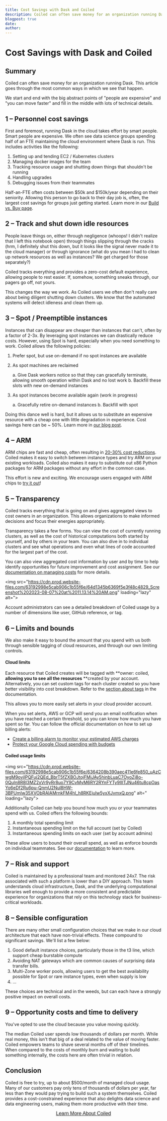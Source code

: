 ```yaml
---
title: Cost Savings with Dask and Coiled
description: Coiled can often save money for an organization running Dask. This article goes through the most common ways in which we see that happen.
blogpost: true
date: 
author: 
---
```


# Cost Savings with Dask and Coiled

## Summary

Coiled can often save money for an organization running Dask. This article goes through the most common ways in which we see that happen. 

We start and end with the big abstract points of "people are expensive" and "you can move faster" and fill in the middle with lots of technical details.

## 1 – Personnel cost savings

First and foremost, running Dask in the cloud takes effort by smart people. Smart people are expensive. We often see data science groups spending half of an FTE maintaining the cloud environment where Dask is run. This includes activities like the following:

1. Setting up and tending EC2 / Kubernetes clusters
2. Managing docker images for the team
3. Tracking resource usage and shutting down things that shouldn't be running
4. Handling upgrades
5. Debugging issues from their teammates

Half-an-FTE often costs between $50k and $150k/year depending on their seniority. Allowing this person to go back to their day job is, often, the largest cost savings for groups just getting started. Learn more in our [Build vs. Buy page](https://coiled.io/build-vs-buy).

## 2 – Track and shut down idle resources

People leave things on, either through negligence (whoops! I didn't realize that I left this notebook open) through things slipping through the cracks (hrm, I definitely shut this down, but it looks like the signal never made it to the cloud manager) or through ignorance (what do you mean I had to clean up network resources as well as instances? We get charged for those separately?) 

Coiled tracks everything and provides a zero-cost default experience, allowing people to rest easier. If, somehow, something sneaks through, our pagers go off, not yours.

This changes the way we work. As Coiled users we often don't really care about being diligent shutting down clusters. We know that the automated systems will detect idleness and clean them up.

## 3 – Spot / Preemptible instances

Instances that can disappear are cheaper than instances that can't, often by a factor of 2-3x. By leveraging spot instances we can drastically reduce costs. However, using Spot is hard, especially when you need something to work. Coiled allows the following policies:

1. Prefer spot, but use on-demand if no spot instances are available

2. As spot machines are reclaimed

     a. Give Dask workers notice so that they can gracefully terminate, allowing smooth operation within Dask and no lost            work
     b. Backfill these slots with new on-demand instances

3. As spot instances become available again (work in progress)

     a. Gracefully retire on-demand instances
     b. Backfill with spot

Doing this dance well is hard, but it allows us to substitute an expensive resource with a cheap one with little degradation in experience. Cost savings here can be ~ 50%. Learn more in [our blog post](https://www.coiled.io/blog/save-money-with-spot).

## 4 – ARM

ARM chips are fast and cheap, often resulting in [20-30% cost reductions](https://blog.coiled.io/blog/dask-graviton.html). Coiled makes it easy to switch between instance types and try ARM on your existing workloads. Coiled also makes it easy to substitute out x86 Python packages for ARM packages without any effort in the common case.

This effort is new and exciting. We encourage users engaged with ARM chips to [try it out](https://docs.coiled.io/user_guide/clusters/arm.html)!

## 5 – Transparency

Coiled tracks everything that is going on and gives aggregated views to cost owners in an organization. This allows organizations to make informed decisions and focus their energies appropriately.

Transparency takes a few forms. You can view the cost of currently running clusters, as well as the cost of historical computations both started by yourself, and by others in your team. You can also dive in to individual clusters and see what operations and even what lines of code accounted for the largest part of the cost.  

You can also view aggregated cost information by user and by time to help identify opportunities for future improvement and cost assignment. See our [documentation on managing costs](https://docs.coiled.io/user_guide/costs/index.html) for more details.

<img src="https://cdn.prod.website-files.com/63192998e5cab906c1b55f6e/64d1345b6369f5e3f48c4829_Screenshot%202023-08-07%20at%2011.13.14%20AM.png" loading="lazy" alt=">

Account administrators can see a detailed breakdown of Coiled usage by a number of dimensions like user, GitHub reference, or tag.

## 6 – Limits and bounds

We also make it easy to bound the amount that you spend with us both through sensible tagging of cloud resources, and through our own limiting controls.

#### Cloud limits

Each resource that Coiled creates will be tagged with **owner: coiled, **allowing you to see all the resources** **created by your account. Alternatively, you can set custom tags for each cluster created so you have better visibility into cost breakdown. Refer to the [section about tags](https://docs.coiled.io/user_guide/costs/tags.html) in the documentation.

This allows you to more easily set alerts in your cloud provider account.

When you set alerts, AWS or GCP will send you an email notification when you have reached a certain threshold, so you can know how much you have spent so far. You can follow the official documentation on how to set up billing alerts:

- [Create a billing alarm to monitor your estimated AWS charges](https://docs.aws.amazon.com/AmazonCloudWatch/latest/monitoring/monitor_estimated_charges_with_cloudwatch.html)
- [Protect your Google Cloud spending with budgets](https://cloud.google.com/blog/topics/developers-practitioners/protect-your-google-cloud-spending-budgets)

#### Coiled usage limits

<img src="https://cdn.prod.website-files.com/63192998e5cab906c1b55f6e/6364208b390aec411e6fe850_uAzCwgM9ovjlPQFuj2QEd_BbrT5fZXBOJtojFMiJAy5hinbLuaC7OyoZj8o-0Quln8R8I3MZ2xVr9yRr8uo7Y9CvMyM6RY2RYnFYTy9IIITJNu46tu8cpOasYo6eDf2Ru6pu-QnmU2Nul8HW-3BPUmIw35XVObRAIAMrnkFM4hI_h8RKEjulw5yxXJvmxQ.png" alt=" loading="lazy">

Additionally Coiled can help you bound how much you or your teammates spend with us. Coiled offers the following bounds:

1. A monthly total spending limit
2. Instantaneous spending limit on the full account (set by Coiled)
3. Instantaneous spending limits on each user (set by account admins)

These allow users to bound their overall spend, as well as enforce bounds on individual teammates. See our [documentation](https://docs.coiled.io/user_guide/users/index.html) to learn more.

## 7 – Risk and support

Coiled is maintained by a professional team and monitored 24x7. The risk associated with such a platform is lower than a DIY approach. This team understands cloud infrastructure, Dask, and the underlying computational libraries well enough to provide a more consistent and predictable experience for organizations that rely on this technology stack for business-critical workloads.

## 8 – Sensible configuration

There are many other small configuration choices that we make in our cloud architecture that each have non-trivial effects. These compound to significant savings. We'll list a few below:

1. Good default instance choices, particularly those in the t3 line, which support cheap burstable compute
2. Avoiding NAT gateways which are common causes of surprising data transfer bills.
3. Multi-Zone worker pools, allowing users to get the best availability possible for Spot or rare instance types, even when supply is low
4. …

These choices are technical and in the weeds, but can each have a strongly positive impact on overall costs.

## 9 – Opportunity costs and time to delivery

You've opted to use the cloud because you value moving quickly.

The median Coiled user spends low thousands of dollars per month. While real money, this isn't that big of a deal related to the value of moving faster. Coiled empowers teams to shave several months off of their timelines. When compared to the costs of monthly burn and waiting to build something internally, the costs here are often trivial in relation.

## Conclusion

Coiled is free to try, up to about $500/month of managed cloud usage. Many of our customers pay only tens of thousands of dollars per year, far less than they would pay trying to build such a system themselves. Coiled provides a cost-constrained experience that also delights data science and data engineering users, making them more productive with their time.

<span class="hs-cta-wrapper" id="hs-cta-wrapper-03d656c6-4957-4620-9331-31dd2182c1ec">
  <span class="hs-cta-node hs-cta-03d656c6-4957-4620-9331-31dd2182c1ec" id="hs-cta-03d656c6-4957-4620-9331-31dd2182c1ec" data-hs-drop="true" style="visibility: visible;"><a id="cta_button_9245528_8e4f34db-efc2-457d-b57b-19c8363d59d5" class="cta_button text-center" href="https://content.coiled.io/cs/c/?cta_guid=8e4f34db-efc2-457d-b57b-19c8363d59d5&amp;signature=AAH58kF8cJ14_NFCXUtefIroMFK9yuGCPQ&amp;portal_id=9245528&amp;placement_guid=03d656c6-4957-4620-9331-31dd2182c1ec&amp;click=156d741b-9935-442a-902a-5968642b26c1&amp;redirect_url=APefjpE4H0H8bUCFxLILVhfu5rIOpwqhsBtSDEsoYKTqmo4od3DcgNxLTo-FWvHNEC3tgzLc57hnaF-qP93ID5-gS_OXcNUYtB1LOyt4htuVi4MCNNDRnU2BYGgE9qceiVPHNkYfCoRW&amp;hsutk=&amp;canon=https%3A%2F%2Fwww.coiled.io%2Fblog%2Fcost-savings-with-dask-and-coiled&amp;ts=1744255827272" style=" cta_dest_link="https://www.coiled.io/product-overview" title="Learn More About Coiled"><div style="text-align: center;"><span style="font-size: 16px; font-family: Helvetica, Arial, sans-serif;">Learn More About Coiled</span></div></a></span>
</span>